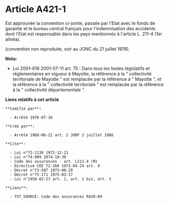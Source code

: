 # Article A421-1

Est approuvée la convention ci-jointe, passée par l'Etat avec le fonds de garantie et le bureau central français pour
l'indemnisation des accidents dont l'Etat est responsable dans les pays mentionnés à l'article L. 211-4 (1er alinéa).

(convention non reproduite, voir au JONC du 21 juillet 1976).

**Nota:**

- Loi 2001-616 2001-07-11 art. 75 : Dans tous les textes législatifs et réglementaires en vigueur à Mayotte, la référence à
la " collectivité territoriale de Mayotte " est remplacée par la référence à " Mayotte ", et la référence à la " collectivité
territoriale " est remplacée par la référence à la " collectivité départementale ".

**Liens relatifs à cet article**

	**Codifié par**:

	  - Arrêté 1976-07-16

	**Créé par**:

	  - Arrêté 1988-06-22 art. 2 JORF 2 juillet 1988

	**Cite**:

	  - Loi n°72-1130 1972-12-21
	  - Loi n°74-909 1974-10-30
	  - Code des assurances - art. L211-4 (M)
	  - Directive CEE 72-166 1972-04-24 art. 4
	  - Décret n°73-587 1973-06-29
	  - Décret n°75-171 1975-03-17
	  - Loi n°1958-02-27 art. 1, art. 1 bis, art. 3

	**Liens**:

	  - TXT_SOURCE: Code des assurances R420-69
